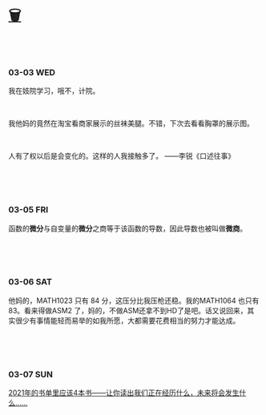 # [🗑](https://yuliuu.com/BIN)

<br>

<br>

### 03-03 WED

我在妓院学习，哦不，计院。

<br>

我他妈的竟然在淘宝看商家展示的丝袜美腿。不错，下次去看看胸罩的展示图。

<br>

人有了权以后是会变化的。这样的人我接触多了。 ——李锐《口述往事》

<br><br><br>

### 03-05 FRI

函数的**微分**与自变量的**微分**之商等于该函数的导数，因此导数也被叫做**微商**。

<br><br><br>

### 03-06 SAT

他妈的，MATH1023 只有 84 分，这压分比我压枪还稳。我的MATH1064 也只有83。看来得做ASM2 了，妈的，不做ASM还拿不到HD了是吧。话又说回来，其实很少有事情能轻而易举的如我所愿，大都需要花费相当的努力才能达成。

<br><br><br>

### 03-07 SUN

[2021年的书单里应该4本书——让你读出我们正在经历什么，未来将会发生什么……](https://yuliuu.com/BIN/src/2021-books)  

<br><br><br>

